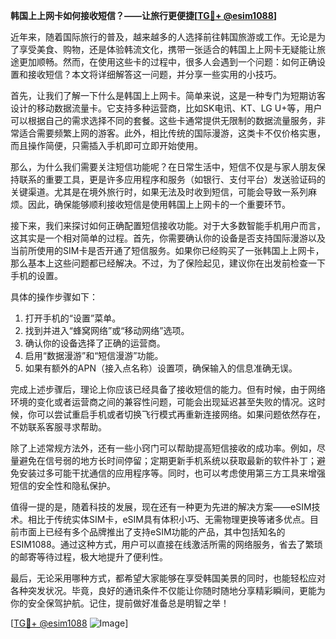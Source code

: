 **韩国上上网卡如何接收短信？——让旅行更便捷[[TG💪+ @esim1088](https://t.me/s/esim1088)]**

近年来，随着国际旅行的普及，越来越多的人选择前往韩国旅游或工作。无论是为了享受美食、购物，还是体验韩流文化，携带一张适合的韩国上上网卡无疑能让旅途更加顺畅。然而，在使用这些卡的过程中，很多人会遇到一个问题：如何正确设置和接收短信？本文将详细解答这一问题，并分享一些实用的小技巧。

首先，让我们了解一下什么是韩国上上网卡。简单来说，这是一种专门为短期访客设计的移动数据流量卡。它支持多种运营商，比如SK电讯、KT、LG U+等，用户可以根据自己的需求选择不同的套餐。这些卡通常提供无限制的数据流量服务，非常适合需要频繁上网的游客。此外，相比传统的国际漫游，这类卡不仅价格实惠，而且操作简便，只需插入手机即可立即开始使用。

那么，为什么我们需要关注短信功能呢？在日常生活中，短信不仅是与家人朋友保持联系的重要工具，更是许多应用程序和服务（如银行、支付平台）发送验证码的关键渠道。尤其是在境外旅行时，如果无法及时收到短信，可能会导致一系列麻烦。因此，确保能够顺利接收短信是使用韩国上上网卡的一个重要环节。

接下来，我们来探讨如何正确配置短信接收功能。对于大多数智能手机用户而言，这其实是一个相对简单的过程。首先，你需要确认你的设备是否支持国际漫游以及当前所使用的SIM卡是否开通了短信服务。如果你已经购买了一张韩国上上网卡，那么基本上这些问题都已经解决。不过，为了保险起见，建议你在出发前检查一下手机的设置。

具体的操作步骤如下：
1. 打开手机的“设置”菜单。
2. 找到并进入“蜂窝网络”或“移动网络”选项。
3. 确认你的设备选择了正确的运营商。
4. 启用“数据漫游”和“短信漫游”功能。
5. 如果有额外的APN（接入点名称）设置项，确保输入的信息准确无误。

完成上述步骤后，理论上你应该已经具备了接收短信的能力。但有时候，由于网络环境的变化或者运营商之间的兼容性问题，可能会出现延迟甚至失败的情况。这时候，你可以尝试重启手机或者切换飞行模式再重新连接网络。如果问题依然存在，不妨联系客服寻求帮助。

除了上述常规方法外，还有一些小窍门可以帮助提高短信接收的成功率。例如，尽量避免在信号弱的地方长时间停留；定期更新手机系统以获取最新的软件补丁；避免安装过多可能干扰通信的应用程序等。同时，也可以考虑使用第三方工具来增强短信的安全性和隐私保护。

值得一提的是，随着科技的发展，现在还有一种更为先进的解决方案——eSIM技术。相比于传统实体SIM卡，eSIM具有体积小巧、无需物理更换等诸多优点。目前市面上已经有多个品牌推出了支持eSIM功能的产品，其中包括知名的ESIM1088。通过这种方式，用户可以直接在线激活所需的网络服务，省去了繁琐的邮寄等待过程，极大地提升了便利性。

最后，无论采用哪种方式，都希望大家能够在享受韩国美景的同时，也能轻松应对各种突发状况。毕竟，良好的通讯条件不仅能让你随时随地分享精彩瞬间，更能为你的安全保驾护航。记住，提前做好准备总是明智之举！

[[TG💪+ @esim1088](https://t.me/s/esim1088) ![Image](https://i.postimg.cc/4NQfJmqS/Snipaste-2025-05-13-00-14-12.png)]